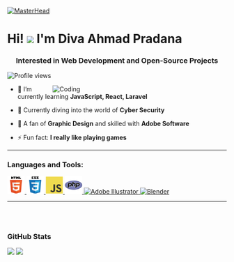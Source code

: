 [![MasterHead](https://user-images.githubusercontent.com/74038190/225813708-98b745f2-7d22-48cf-9150-083f1b00d6c9.gif)](https://github.com/divaisreal)
# Hi! <img src="https://media.giphy.com/media/hvRJCLFzcasrR4ia7z/giphy.gif" width="30px"> I'm Diva Ahmad Pradana 
<h3 align="center">Interested in Web Development and Open-Source Projects</h3>

<p align="left">
  <img src="https://komarev.com/ghpvc/?username=divaisreal&label=Profile%20views&color=0e75b6&style=flat" alt="Profile views" />
</p>

<img align="right" alt="Coding" width="400" src="https://user-images.githubusercontent.com/74038190/219923809-b86dc415-a0c2-4a38-bc88-ad6cf06395a8.gif" />

- 🌱 I’m currently learning **JavaScript, React, Laravel**

- 💬 Currently diving into the world of **Cyber Security**

- 🎨 A fan of **Graphic Design** and skilled with **Adobe Software**

- ⚡ Fun fact: **I really like playing games**

---
<h3 align="left">Languages and Tools:</h3>
<p align="left">
  <a href="https://www.w3.org/html/" target="_blank" rel="noreferrer">
    <img src="https://raw.githubusercontent.com/devicons/devicon/master/icons/html5/html5-original-wordmark.svg" alt="HTML5" width="40" height="40" />
  </a>
  <a href="https://www.w3schools.com/css/" target="_blank" rel="noreferrer">
    <img src="https://raw.githubusercontent.com/devicons/devicon/master/icons/css3/css3-original-wordmark.svg" alt="CSS3" width="40" height="40" />
  </a>
  <a href="https://developer.mozilla.org/en-US/docs/Web/JavaScript" target="_blank" rel="noreferrer">
    <img src="https://raw.githubusercontent.com/devicons/devicon/master/icons/javascript/javascript-original.svg" alt="JavaScript" width="40" height="40" />
  </a>
  <a href="https://www.php.net" target="_blank" rel="noreferrer">
    <img src="https://raw.githubusercontent.com/devicons/devicon/master/icons/php/php-original.svg" alt="PHP" width="40" height="40" />
  </a>
  <a href="https://www.adobe.com/in/products/illustrator.html" target="_blank" rel="noreferrer">
    <img src="https://www.vectorlogo.zone/logos/adobe_illustrator/adobe_illustrator-icon.svg" alt="Adobe Illustrator" width="40" height="40" />
  </a>
  <a href="https://www.blender.org/" target="_blank" rel="noreferrer">
    <img src="https://download.blender.org/branding/community/blender_community_badge_white.svg" alt="Blender" width="40" height="40" />
  </a>
</p>

---
<br>

# <h3>GitHub Stats</h3>
![](https://github-readme-stats.vercel.app/api?username=DivaIsReal&theme=dark&hide_border=false&include_all_commits=false&count_private=false)
![](https://github-readme-stats.vercel.app/api/top-langs/?username=DivaIsReal&theme=dark&hide_border=false&include_all_commits=false&count_private=false&layout=compact)


